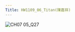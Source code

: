 ```yaml
---
Title: HW1109_06_Titan(陳嘉祥)
---
```


![CH07 05_Q27](https://github.com/user-attachments/assets/b074fd4e-9a2b-426a-b3ca-1028574dbd34)
